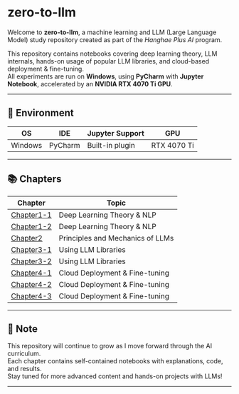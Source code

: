 # zero-to-llm

Welcome to **zero-to-llm**, a machine learning and LLM (Large Language Model) study repository created as part of the *Hanghae Plus AI* program.

This repository contains notebooks covering deep learning theory, LLM internals, hands-on usage of popular LLM libraries, and cloud-based deployment & fine-tuning.  
All experiments are run on **Windows**, using **PyCharm** with **Jupyter Notebook**, accelerated by an **NVIDIA RTX 4070 Ti GPU**.

---

## 🚀 Environment

| OS       | IDE        | Jupyter Support | GPU          |
|----------|------------|-----------------|--------------|
| Windows  | PyCharm    | Built-in plugin | RTX 4070 Ti  |

---

## 📚 Chapters

| Chapter                    | Topic |
|----------------------------|-------|
| [Chapter1-1](./Chapter1-1) | Deep Learning Theory & NLP |
| [Chapter1-2](./Chapter1-2) | Deep Learning Theory & NLP |
| [Chapter2](./Chapter2)     | Principles and Mechanics of LLMs |
| [Chapter3-1](./)           | Using LLM Libraries |
| [Chapter3-2](./)           | Using LLM Libraries |
| [Chapter4-1](./)           | Cloud Deployment & Fine-tuning |
| [Chapter4-2](./)           | Cloud Deployment & Fine-tuning |
| [Chapter4-3](./)           | Cloud Deployment & Fine-tuning |

---

## 📌 Note

This repository will continue to grow as I move forward through the AI curriculum.  
Each chapter contains self-contained notebooks with explanations, code, and results.  
Stay tuned for more advanced content and hands-on projects with LLMs!

---